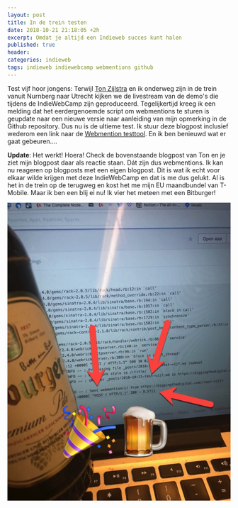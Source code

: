 ```yaml
---
layout: post
title: In de trein testen
date: 2018-10-21 21:18:05 +2h
excerpt: Omdat je altijd een Indieweb succes kunt halen
published: true
header:
categories: indieweb
tags: indieweb indiewebcamp webmentions github
---
```

Test vijf hoor jongens: Terwijl [Ton Zijlstra](https://www.zylstra.org/blog/2018/10/solvingwebmentions/) en ik onderweg zijn in de trein vanuit Nurnberg naar Utrecht kijken we de livestream van de demo's die tijdens de IndieWebCamp zijn geproduceerd. Tegelijkertijd kreeg ik een melding dat het eerdergenoemde script om webmentions te sturen is geupdate naar een nieuwe versie naar aanleiding van mijn opmerking in de Github repository. Dus nu is de ultieme test. Ik stuur deze blogpost inclusief wederom een link naar de [Webmention testtool](https://webmention.rocks/test/2). En ik ben benieuwd wat er gaat gebeuren....

**Update**: Het werkt! Hoera! Check de bovenstaande blogpost van Ton en je ziet mijn blogpost daar als reactie staan. Dát zijn dus webmentions. Ik kan nu reageren op blogposts met een eigen blogpost. Dit is wat ik echt voor elkaar wilde krijgen met deze IndieWebCamp en dat is me dus gelukt. Al is het in de trein op de terugweg en kost het me mijn EU maandbundel van T-Mobile. Maar ik ben een blij ei nu! Ik vier het meteen met een Bitburger!

![Bitte ein bit](../images/webmentionlog.jpg)